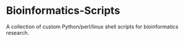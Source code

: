 # Bioinformatics-Scripts
A collection of custom Python/perl/linux shell scripts for bioinformatics research.
